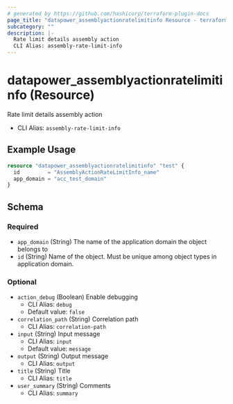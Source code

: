 ```yaml
---
# generated by https://github.com/hashicorp/terraform-plugin-docs
page_title: "datapower_assemblyactionratelimitinfo Resource - terraform-provider-datapower"
subcategory: ""
description: |-
  Rate limit details assembly action
  CLI Alias: assembly-rate-limit-info
---
```


# datapower_assemblyactionratelimitinfo (Resource)

Rate limit details assembly action
  - CLI Alias: `assembly-rate-limit-info`

## Example Usage

```terraform
resource "datapower_assemblyactionratelimitinfo" "test" {
  id         = "AssemblyActionRateLimitInfo_name"
  app_domain = "acc_test_domain"
}
```

<!-- schema generated by tfplugindocs -->
## Schema

### Required

- `app_domain` (String) The name of the application domain the object belongs to
- `id` (String) Name of the object. Must be unique among object types in application domain.

### Optional

- `action_debug` (Boolean) Enable debugging
  - CLI Alias: `debug`
  - Default value: `false`
- `correlation_path` (String) Correlation path
  - CLI Alias: `correlation-path`
- `input` (String) Input message
  - CLI Alias: `input`
  - Default value: `message`
- `output` (String) Output message
  - CLI Alias: `output`
- `title` (String) Title
  - CLI Alias: `title`
- `user_summary` (String) Comments
  - CLI Alias: `summary`
